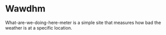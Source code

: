 # Wawdhm
What-are-we-doing-here-meter is a simple site that measures how bad the weather is at a specific location.
